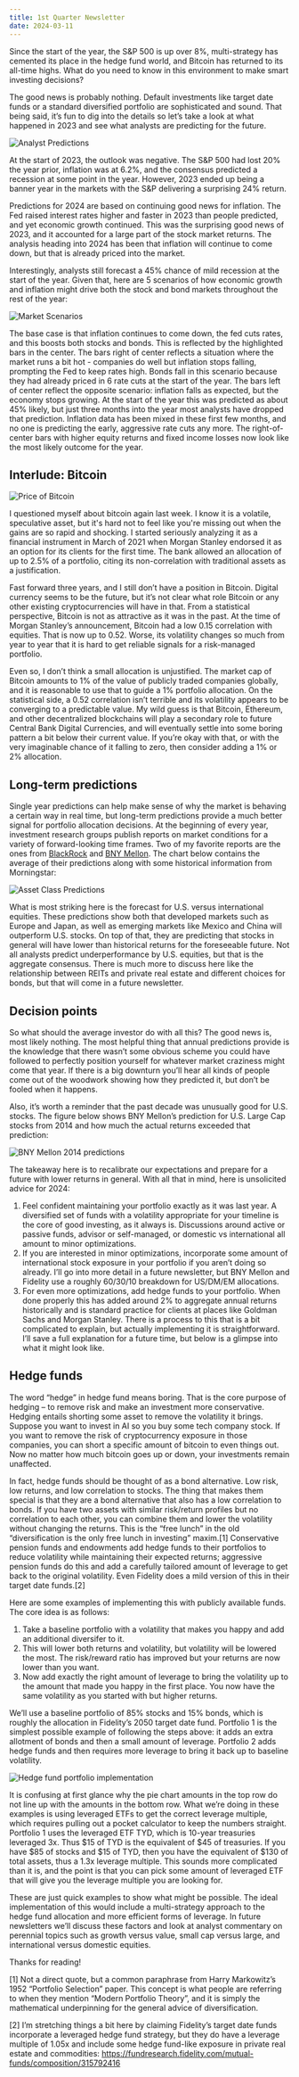 ```yaml
---
title: 1st Quarter Newsletter
date: 2024-03-11
---
```


Since the start of the year, the S&P 500 is up over 8%, multi-strategy has cemented its place in the hedge fund world, and Bitcoin has returned to its all-time highs. What do you need to know in this environment to make smart investing decisions?  

The good news is probably nothing. Default investments like target date funds or a standard diversified portfolio are sophisticated and sound. That being said, it’s fun to dig into the details so let’s take a look at what happened in 2023 and see what analysts are predicting for the future.

![Analyst Predictions](analyst_predictions.png)

At the start of 2023, the outlook was negative. The S&P 500 had lost 20% the year prior, inflation was at 6.2%, and the consensus predicted a recession at some point in the year. However, 2023 ended up being a banner year in the markets with the S&P delivering a surprising 24% return.  

Predictions for 2024 are based on continuing good news for inflation. The Fed raised interest rates higher and faster in 2023 than people predicted, and yet economic growth continued. This was the surprising good news of 2023, and it accounted for a large part of the stock market returns. The analysis heading into 2024 has been that inflation will continue to come down, but that is already priced into the market.  

Interestingly, analysts still forecast a 45% chance of mild recession at the start of the year. Given that, here are 5 scenarios of how economic growth and inflation might drive both the stock and bond markets throughout the rest of the year:

![Market Scenarios](market_scenarios.png)

The base case is that inflation continues to come down, the fed cuts rates, and this boosts both stocks and bonds. This is reflected by the highlighted bars in the center. The bars right of center reflects a situation where the market runs a bit hot - companies do well but inflation stops falling, prompting the Fed to keep rates high. Bonds fall in this scenario because they had already priced in 6 rate cuts at the start of the year. The bars left of center reflect the opposite scenario: inflation falls as expected, but the economy stops growing. At the start of the year this was predicted as about 45% likely, but just three months into the year most analysts have dropped that prediction. Inflation data has been mixed in these first few months, and no one is predicting the early, aggressive rate cuts any more. The right-of-center bars with higher equity returns and fixed income losses now look like the most likely outcome for the year. 

## Interlude: Bitcoin

![Price of Bitcoin](price_of_bitcoin.png)

I questioned myself about bitcoin again last week. I know it is a volatile, speculative asset, but it's hard not to feel like you're missing out when the gains are so rapid and shocking. I started seriously analyzing it as a financial instrument in March of 2021 when Morgan Stanley endorsed it as an option for its clients for the first time. The bank allowed an allocation of up to 2.5% of a portfolio, citing its non-correlation with traditional assets as a justification.  

Fast forward three years, and I still don’t have a position in Bitcoin. Digital currency seems to be the future, but it’s not clear what role Bitcoin or any other existing cryptocurrencies will have in that. From a statistical perspective, Bitcoin is not as attractive as it was in the past. At the time of Morgan Stanley’s announcement, Bitcoin had a low 0.15 correlation with equities. That is now up to 0.52. Worse, its volatility changes so much from year to year that it is hard to get reliable signals for a risk-managed portfolio.  

Even so, I don’t think a small allocation is unjustified. The market cap of Bitcoin amounts to 1% of the value of publicly traded companies globally, and it is reasonable to use that to guide a 1% portfolio allocation. On the statistical side, a 0.52 correlation isn’t terrible and its volatility appears to be converging to a predictable value. My wild guess is that Bitcoin, Ethereum, and other decentralized blockchains will play a secondary role to future Central Bank Digital Currencies, and will eventually settle into some boring pattern a bit below their current value. If you’re okay with that, or with the very imaginable chance of it falling to zero, then consider adding a 1% or 2% allocation.  

## Long-term predictions

Single year predictions can help make sense of why the market is behaving a certain way in real time, but long-term predictions provide a much better signal for portfolio allocation decisions. At the beginning of every year, investment research groups publish reports on market conditions for a variety of forward-looking time frames. Two of my favorite reports are the ones from [BlackRock](https://www.blackrock.com/institutions/en-us/insights/charts/capital-market-assumptions#assumptions) and [BNY Mellon](https://www.bnymellonwealth.com/insights/2024-capital-market-assumptions-the-path-to-normalization.html). The chart below contains the average of their predictions along with some historical information from Morningstar: 

![Asset Class Predictions](asset_class_predictions.png)

What is most striking here is the forecast for U.S. versus international equities. These predictions show both that developed markets such as Europe and Japan, as well as emerging markets like Mexico and China will outperform U.S. stocks. On top of that, they are predicting that stocks in general will have lower than historical returns for the foreseeable future. Not all analysts predict underperformance by U.S. equities, but that is the aggregate consensus. There is much more to discuss here like the relationship between REITs and private real estate and different choices for bonds, but that will come in a future newsletter.  

## Decision points

So what should the average investor do with all this? The good news is, most likely nothing. The most helpful thing that annual predictions provide is the knowledge that there wasn’t some obvious scheme you could have followed to perfectly position yourself for whatever market craziness might come that year. If there is a big downturn you’ll hear all kinds of people come out of the woodwork showing how they predicted it, but don’t be fooled when it happens.  

Also, it’s worth a reminder that the past decade was unusually good for U.S. stocks. The figure below shows BNY Mellon’s prediction for U.S. Large Cap stocks from 2014 and how much the actual returns exceeded that prediction:

![BNY Mellon 2014 predictions](bny_mellon_2014_predictions.png)

The takeaway here is to recalibrate our expectations and prepare for a future with lower returns in general. With all that in mind, here is unsolicited advice for 2024:  

1.	Feel confident maintaining your portfolio exactly as it was last year. A diversified set of funds with a volatility appropriate for your timeline is the core of good investing, as it always is. Discussions around active or passive funds, advisor or self-managed, or domestic vs international all amount to minor optimizations.  
2.	If you are interested in minor optimizations, incorporate some amount of international stock exposure in your portfolio if you aren’t doing so already. I’ll go into more detail in a future newsletter, but BNY Mellon and Fidelity use a roughly 60/30/10 breakdown for US/DM/EM allocations.  
3.	For even more optimizations, add hedge funds to your portfolio. When done properly this has added around 2% to aggregate annual returns historically and is standard practice for clients at places like Goldman Sachs and Morgan Stanley. There is a process to this that is a bit complicated to explain, but actually implementing it is straightforward. I’ll save a full explanation for a future time, but below is a glimpse into what it might look like.  

## Hedge funds

The word “hedge” in hedge fund means boring. That is the core purpose of hedging – to remove risk and make an investment more conservative. Hedging entails shorting some asset to remove the volatility it brings. Suppose you want to invest in AI so you buy some tech company stock. If you want to remove the risk of cryptocurrency exposure in those companies, you can short a specific amount of bitcoin to even things out. Now no matter how much bitcoin goes up or down, your investments remain unaffected.  

In fact, hedge funds should be thought of as a bond alternative. Low risk, low returns, and low correlation to stocks. The thing that makes them special is that they are a bond alternative that also has a low correlation to bonds. If you have two assets with similar risk/return profiles but no correlation to each other, you can combine them and lower the volatility without changing the returns. This is the “free lunch” in the old “diversification is the only free lunch in investing” maxim.[1] Conservative pension funds and endowments add hedge funds to their portfolios to reduce volatility while maintaining their expected returns; aggressive pension funds do this and add a carefully tailored amount of leverage to get back to the original volatility. Even Fidelity does a mild version of this in their target date funds.[2]

Here are some examples of implementing this with publicly available funds. The core idea is as follows:  
1.	Take a baseline portfolio with a volatility that makes you happy and add an additional diversifer to it.  
2.	This will lower both returns and volatility, but volatility will be lowered the most. The risk/reward ratio has improved but your returns are now lower than you want.  
3.	Now add exactly the right amount of leverage to bring the volatility up to the amount that made you happy in the first place. You now have the same volatility as you started with but higher returns.  

We’ll use a baseline portfolio of 85% stocks and 15% bonds, which is roughly the allocation in Fidelity’s 2050 target date fund. Portfolio 1 is the simplest possible example of following the steps above: it adds an extra allotment of bonds and then a small amount of leverage. Portfolio 2 adds hedge funds and then requires more leverage to bring it back up to baseline volatility.  

![Hedge fund portfolio implementation](hedge_fund_portfolio_implementation.png)

It is confusing at first glance why the pie chart amounts in the top row do not line up with the amounts in the bottom row. What we’re doing in these examples is using leveraged ETFs to get the correct leverage multiple, which requires pulling out a pocket calculator to keep the numbers straight. Portfolio 1 uses the leveraged ETF TYD, which is 10-year treasuries leveraged 3x. Thus $15 of TYD is the equivalent of $45 of treasuries. If you have $85 of stocks and $15 of TYD, then you have the equivalent of $130 of total assets, thus a 1.3x leverage multiple. This sounds more complicated than it is, and the point is that you can pick some amount of leveraged ETF that will give you the leverage multiple you are looking for.  

These are just quick examples to show what might be possible. The ideal implementation of this would include a multi-strategy approach to the hedge fund allocation and more efficient forms of leverage. In future newsletters we’ll discuss these factors and look at analyst commentary on perennial topics such as growth versus value, small cap versus large, and international versus domestic equities.  

Thanks for reading!  




[1] Not a direct quote, but a common paraphrase from Harry Markowitz’s 1952 “Portfolio Selection” paper. This concept is what people are referring to when they mention “Modern Portfolio Theory”, and it is simply the mathematical underpinning for the general advice of diversification.  

[2] I’m stretching things a bit here by claiming Fidelity’s target date funds incorporate a leveraged hedge fund strategy, but they do have a leverage multiple of 1.05x and include some hedge fund-like exposure in private real estate and commodities: https://fundresearch.fidelity.com/mutual-funds/composition/315792416
